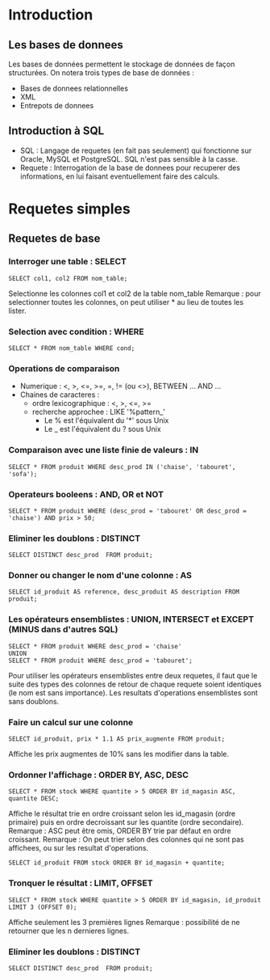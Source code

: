 # Introduction
## Les bases de donnees
Les bases de données permettent le stockage de données de façon structurées. On notera trois types de base de données :
* Bases de  donnees relationnelles
* XML
* Entrepots de donnees

## Introduction à SQL
  * SQL :
  Langage de requetes (en fait pas seulement) qui fonctionne sur Oracle, MySQL et PostgreSQL. SQL n'est pas sensible à la casse.
  * Requete :
  Interrogation de la base de donnees pour recuperer des informations, en lui faisant eventuellement faire des calculs.


# Requetes simples

## Requetes de base

### Interroger une table : SELECT
```
SELECT col1, col2 FROM nom_table;
```
Selectionne les colonnes col1 et col2 de la table nom_table
Remarque : pour selectionner toutes les colonnes, on peut utiliser * au lieu de toutes les lister.

### Selection avec condition : WHERE
```
SELECT * FROM nom_table WHERE cond;
```

### Operations de comparaison
* Numerique : <, >, <=, >=, =, != (ou <>), BETWEEN ... AND ...
* Chaines de caracteres :
  * ordre lexicographique : <, >, <=, >= 
  * recherche approchee : LIKE '%pattern_'
      * Le % est l'équivalent du '*' sous Unix
      * Le _ est l'équivalent du ? sous Unix

### Comparaison avec une liste finie de valeurs : IN
```
SELECT * FROM produit WHERE desc_prod IN ('chaise', 'tabouret', 'sofa');
```

### Operateurs booleens : AND, OR et NOT
```
SELECT * FROM produit WHERE (desc_prod = 'tabouret' OR desc_prod = 'chaise') AND prix > 50;
```

### Eliminer les doublons : DISTINCT
```
SELECT DISTINCT desc_prod  FROM produit;
```

### Donner ou changer le nom d'une colonne : AS
```
SELECT id_produit AS reference, desc_produit AS description FROM produit;
```

### Les opérateurs ensemblistes : UNION, INTERSECT et EXCEPT (MINUS dans d'autres SQL)
```
SELECT * FROM produit WHERE desc_prod = 'chaise'
UNION
SELECT * FROM produit WHERE desc_prod = 'tabouret';
```
Pour utiliser les opérateurs ensemblistes entre deux requetes, il faut que le suite des types des colonnes de retour de chaque requete soient identiques (le nom est sans importance).
Les resultats d'operations ensemblistes sont sans doublons.

### Faire un calcul sur une colonne
```
SELECT id_produit, prix * 1.1 AS prix_augmente FROM produit;
```
Affiche les prix augmentes de 10% sans les modifier dans la table.

### Ordonner l'affichage : ORDER BY, ASC, DESC
```
SELECT * FROM stock WHERE quantite > 5 ORDER BY id_magasin ASC, quantite DESC;
```
Affiche le résultat trie en ordre croissant selon les id_magasin (ordre primaire) puis en ordre decroissant sur les quantite (ordre secondaire).
Remarque : ASC peut être omis, ORDER BY trie par défaut en ordre croissant.
Remarque : On peut trier selon des colonnes qui ne sont pas affichees, ou sur les resultat d'operations.
```
SELECT id_produit FROM stock ORDER BY id_magasin + quantite;
```

### Tronquer le résultat : LIMIT, OFFSET
```
SELECT * FROM stock WHERE quantite > 5 ORDER BY id_magasin, id_produit LIMIT 3 (OFFSET 0);
```
Affiche seulement les 3 premières lignes
Remarque : possibilité de ne retourner que les n dernieres lignes.

### Eliminer les doublons : DISTINCT
```
SELECT DISTINCT desc_prod  FROM produit;
```
